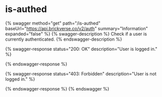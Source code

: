 # is-authed

{% swagger method="get" path="/is-authed" baseUrl="https://api.brickverse.co/v2/auth" summary="Information" expanded="false" %}
{% swagger-description %}
Check if a user is currently authenticated.
{% endswagger-description %}

{% swagger-response status="200: OK" description="User is logged in." %}

{% endswagger-response %}

{% swagger-response status="403: Forbidden" description="User is not logged in." %}

{% endswagger-response %}
{% endswagger %}
